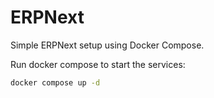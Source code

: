 # ERPNext

Simple ERPNext setup using Docker Compose.

Run docker compose to start the services:

```bash
docker compose up -d
```
